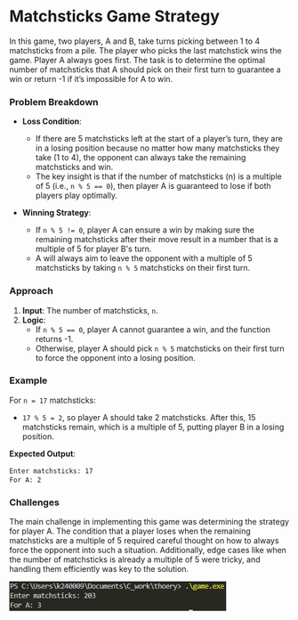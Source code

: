 # Matchsticks Game Strategy

In this game, two players, A and B, take turns picking between 1 to 4 matchsticks from a pile. The player who picks the last matchstick wins the game. Player A always goes first. The task is to determine the optimal number of matchsticks that A should pick on their first turn to guarantee a win or return -1 if it’s impossible for A to win.

### Problem Breakdown

- **Loss Condition**: 
  - If there are 5 matchsticks left at the start of a player’s turn, they are in a losing position because no matter how many matchsticks they take (1 to 4), the opponent can always take the remaining matchsticks and win.
  - The key insight is that if the number of matchsticks (n) is a multiple of 5 (i.e., `n % 5 == 0`), then player A is guaranteed to lose if both players play optimally.

- **Winning Strategy**:
  - If `n % 5 != 0`, player A can ensure a win by making sure the remaining matchsticks after their move result in a number that is a multiple of 5 for player B's turn.
  - A will always aim to leave the opponent with a multiple of 5 matchsticks by taking `n % 5` matchsticks on their first turn.

### Approach

1. **Input**: The number of matchsticks, `n`.
2. **Logic**:
   - If `n % 5 == 0`, player A cannot guarantee a win, and the function returns -1.
   - Otherwise, player A should pick `n % 5` matchsticks on their first turn to force the opponent into a losing position.

### Example

For `n = 17` matchsticks:

- `17 % 5 = 2`, so player A should take 2 matchsticks. After this, 15 matchsticks remain, which is a multiple of 5, putting player B in a losing position.

**Expected Output**:

```
Enter matchsticks: 17
For A: 2
```

### Challenges

The main challenge in implementing this game was determining the strategy for player A. The condition that a player loses when the remaining matchsticks are a multiple of 5 required careful thought on how to always force the opponent into such a situation. Additionally, edge cases like when the number of matchsticks is already a multiple of 5 were tricky, and handling them efficiently was key to the solution. 

![alt text](image.png)